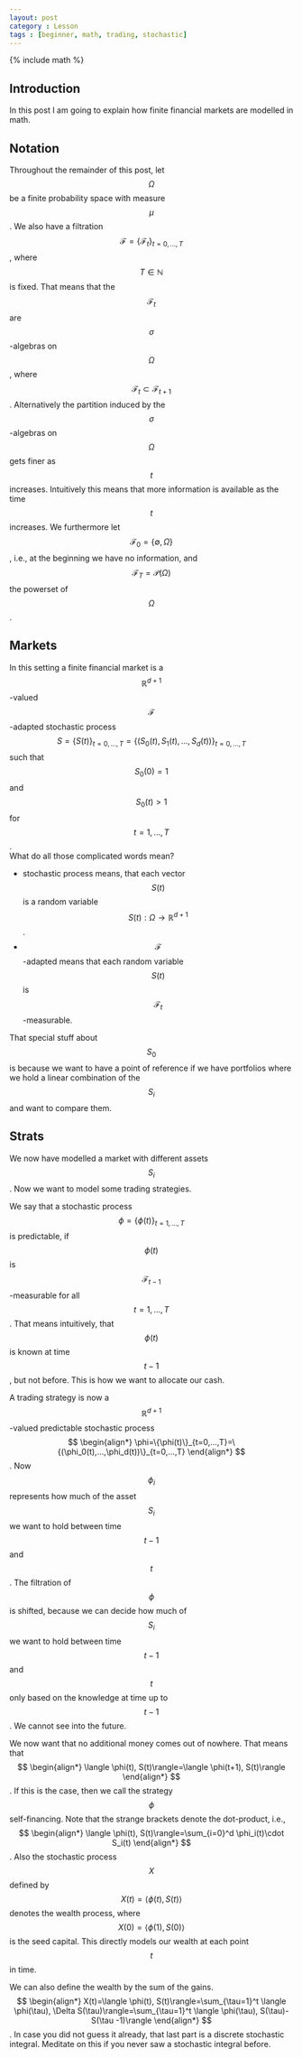 ```yaml
---
layout: post
category : Lesson
tags : [beginner, math, trading, stochastic]
---
```

{% include math %}

## Introduction
In this post I am going to explain how finite financial markets are modelled in math.

## Notation
Throughout the remainder of this post, let $$\Omega$$ be a finite probability space with measure $$\mu$$.
We also have a filtration $$\mathcal{F}=\{\mathcal{F}_t\}_{t=0,...,T}$$, where $$T\in\mathbb{N}$$ is fixed.
That means that the $$\mathcal{F}_t$$ are $$\sigma$$-algebras on $$\Omega$$, where $$\mathcal{F}_t\subset \mathcal{F}_{t+1}$$.
Alternatively the partition induced by the $$\sigma$$-algebras on $$\Omega$$ gets finer as $$t$$ increases.
Intuitively this means that more information is available as the time $$t$$ increases.
We furthermore let $$\mathcal{F}_0=\{\emptyset,\Omega\}$$, i.e., at the beginning we have no information, and $$\mathcal{F}_T=\mathcal{P}(\Omega)$$ the powerset of $$\Omega$$.

## Markets
In this setting a finite financial market is a $$\mathbb{R}^{d+1}$$-valued $$\mathcal{F}$$-adapted stochastic process $$S=\{S(t)\}_{t=0,...,T}=\{(S_0(t),S_1(t),...,S_d(t))\}_{t=0,...,T}$$ such that $$S_0(0)=1$$ and $$S_0(t)>1$$ for $$t=1,...,T$$.  
What do all those complicated words mean?

* stochastic process means, that each vector $$S(t)$$ is a random variable $$S(t):\Omega\rightarrow\mathbb{R}^{d+1}$$.
* $$\mathcal{F}$$-adapted means that each random variable $$S(t)$$ is $$\mathcal{F}_t$$-measurable.

That special stuff about $$S_0$$ is because we want to have a point of reference if we have portfolios where we hold a linear combination of the $$S_i$$ and want to compare them.

## Strats
We now have modelled a market with different assets $$S_i$$.
Now we want to model some trading strategies.

We say that a stochastic process $$\phi=\{\phi(t)\}_{t=1,...,T}$$ is predictable, if $$\phi(t)$$ is $$\mathcal{F}_{t-1}$$-measurable for all $$t=1,...,T$$.
That means intuitively, that $$\phi(t)$$ is known at time $$t-1$$, but not before.
This is how we want to allocate our cash.

A trading strategy is now a $$\mathbb{R}^{d+1}$$-valued predictable stochastic process
$$
\begin{align*}
\phi=\{\phi(t)\}_{t=0,...,T}=\{(\phi_0(t),...,\phi_d(t))\}_{t=0,...,T}
\end{align*}
$$.
Now $$\phi_i$$ represents how much of the asset $$S_i$$ we want to hold between time $$t-1$$ and $$t$$.
The filtration of $$\phi$$ is shifted, because we can decide how much of $$S_i$$ we want to hold between time $$t-1$$ and $$t$$ only based on the knowledge at time up to $$t-1$$.
We cannot see into the future.

We now want that no additional money comes out of nowhere.
That means that
$$
\begin{align*}
\langle \phi(t), S(t)\rangle=\langle \phi(t+1), S(t)\rangle
\end{align*}
$$.
If this is the case, then we call the strategy $$\phi$$ self-financing.
Note that the strange brackets denote the dot-product, i.e.,
$$
\begin{align*}
\langle \phi(t), S(t)\rangle=\sum_{i=0}^d \phi_i(t)\cdot S_i(t)
\end{align*}
$$.
Also the stochastic process $$X$$ defined by $$X(t)= \langle \phi(t), S(t)\rangle$$ denotes the wealth process, where $$X(0)=\langle \phi(1),S(0)\rangle$$ is the seed capital.
This directly models our wealth at each point $$t$$ in time.

We can also define the wealth by the sum of the gains.
$$
\begin{align*}
X(t)=\langle \phi(t), S(t)\rangle=\sum_{\tau=1}^t \langle \phi(\tau), \Delta S(\tau)\rangle=\sum_{\tau=1}^t \langle \phi(\tau), S(\tau)-S(\tau -1)\rangle
\end{align*}
$$.
In case you did not guess it already, that last part is a discrete stochastic integral.
Meditate on this if you never saw a stochastic integral before.
